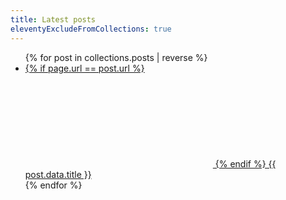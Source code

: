 ```yaml
---
title: Latest posts
eleventyExcludeFromCollections: true
---
```


<ul>
{% for post in collections.posts | reverse %}
  <li>
    <a href="{{ post.url }}" {% if page.url == post.url %} aria-current="true"{% endif %}>
      {% if page.url == post.url %}
        <svg class="docs-icon" focusable="false">
        <use href="/images/all.svg#icon-triangle-right"></use>
      </svg>                
      {% endif %}
      {{ post.data.title }}
    </a>
  </li>
{% endfor %}
</ul>
